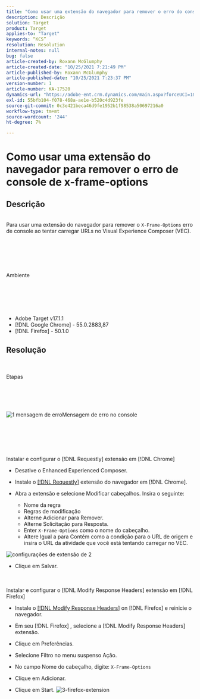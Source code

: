 ```yaml
---
title: "Como usar uma extensão do navegador para remover o erro do console de x-frame-options"
description: Descrição
solution: Target
product: Target
applies-to: "Target"
keywords: “KCS”
resolution: Resolution
internal-notes: null
bug: false
article-created-by: Roxann McGlumphy
article-created-date: "10/25/2021 7:21:49 PM"
article-published-by: Roxann McGlumphy
article-published-date: "10/25/2021 7:23:37 PM"
version-number: 1
article-number: KA-17520
dynamics-url: "https://adobe-ent.crm.dynamics.com/main.aspx?forceUCI=1&pagetype=entityrecord&etn=knowledgearticle&id=833768cb-c835-ec11-b6e6-000d3a3485ea"
exl-id: 55bfb104-f078-468a-ae1e-b520c4d923fe
source-git-commit: 0c3e421beca46d9fe1952b1f98538a50697216a0
workflow-type: tm+mt
source-wordcount: '244'
ht-degree: 7%

---
```


# Como usar uma extensão do navegador para remover o erro de console de x-frame-options

## Descrição

<br>Para usar uma extensão do navegador para remover o `X-Frame-Options` erro de console ao tentar carregar URLs no Visual Experience Composer (VEC).<br><br><br> <br><br> <br><br>Ambiente<br><br><br><br> <br><br>
- Adobe Target v17.1.1
- [!DNL Google Chrome] - 55.0.2883,87
- [!DNL Firefox] - 50.1.0



## Resolução

<br><br>Etapas<br><br><br><br><br><br>![1 mensagem de erro](https://helpx.adobe.com/content/dam/help/en/target/kb/how-to-use-a-browser-extension-to-remove-x-frame-options-console/jcr%3acontent/main-pars/image/1-errormessage.jpg "1 mensagem de erro")Mensagem de erro no console<br><br><br><br><br> <br><br>Instalar e configurar o [!DNL Requestly] extensão em [!DNL Chrome]
- Desative o Enhanced Experienced Composer.


- Instale o [[!DNL Requestly]](https://chrome.google.com/webstore/detail/requestly/mdnleldcmiljblolnjhpnblkcekpdkpa?hl=en) extensão do navegador em [!DNL Chrome].


- Abra a extensão e selecione Modificar cabeçalhos. Insira o seguinte:

   - Nome da regra
   - Regras de modificação
   - Alterne Adicionar para Remover.
   - Alterne Solicitação para Resposta.
   - Enter `X-Frame-Options` como o nome do cabeçalho.
   - Altere Igual a para Contém como a condição para o URL de origem e insira o URL da atividade que você está tentando carregar no VEC.

![configurações de extensão de 2](https://helpx.adobe.com/content/dam/help/en/target/kb/how-to-use-a-browser-extension-to-remove-x-frame-options-console/jcr%3acontent/main-pars/procedure/proc_par/step_2/step_par/image/2-extension-settings.png "configurações de extensão de 2")


- Clique em Salvar.



 <br><br>Instalar e configurar o [!DNL Modify Response Headers] extensão em [!DNL Firefox]
- Instale o [[!DNL Modify Response Headers]](https://addons.mozilla.org/en-us/firefox/addon/modify-response-headers/) on [!DNL Firefox] e reinicie o navegador.


- Em seu [!DNL Firefox] , selecione a [!DNL Modify Response Headers] extensão.


- Clique em Preferências.


- Selecione Filtro no menu suspenso Ação.


- No campo Nome do cabeçalho, digite: `X-Frame-Options`


- Clique em Adicionar.


- Clique em Start.
   ![3-firefox-extension](https://helpx.adobe.com/content/dam/help/en/target/kb/how-to-use-a-browser-extension-to-remove-x-frame-options-console/jcr%3acontent/main-pars/procedure_1532616470/proc_par/step_1817832849/step_par/image/3-firefox-extension.png "3-firefox-extension")
